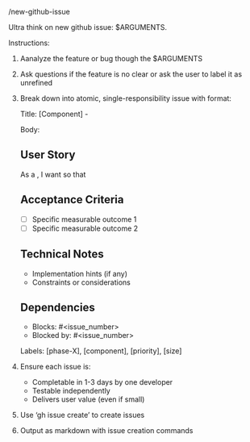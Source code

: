 /new-github-issue 

Ultra think on new github issue: $ARGUMENTS.

Instructions:
1. Aanalyze the feature or bug though the $ARGUMENTS
2. Ask questions if the feature is no clear or ask the user to label it as unrefined
3. Break down into atomic, single-responsibility issue with format:

   Title: [Component] - <concise description>
   
   Body:
   ## User Story
   As a <user type>, I want <feature> so that <benefit>
   
   ## Acceptance Criteria
   - [ ] Specific measurable outcome 1
   - [ ] Specific measurable outcome 2
   
   ## Technical Notes
   - Implementation hints (if any)
   - Constraints or considerations
   
   ## Dependencies
   - Blocks: #<issue_number>
   - Blocked by: #<issue_number>
   
   Labels: [phase-X], [component], [priority], [size]

4. Ensure each issue is:
   - Completable in 1-3 days by one developer
   - Testable independently
   - Delivers user value (even if small)

5. Use ‘gh issue create’ to create issues
   
6. Output as markdown with issue creation commands
